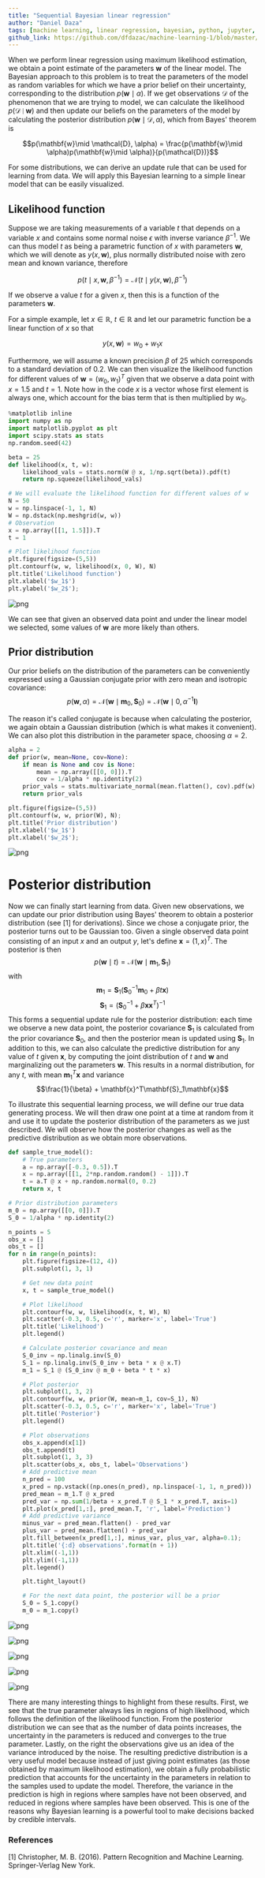 ```yaml
---
title: "Sequential Bayesian linear regression"
author: "Daniel Daza"
tags: [machine learning, linear regression, bayesian, python, jupyter, notebook]
github_link: https://github.com/dfdazac/machine-learning-1/blob/master/03-bayes_lr_ex.ipynb
---
```


When we perform linear regression using maximum likelihood estimation, we obtain a point estimate of the parameters $\mathbf{w}$ of the linear model. The Bayesian approach to this problem is to treat the parameters of the model as random variables for which we have a prior belief on their uncertainty, corresponding to the distribution $p(\mathbf{w}\mid \alpha)$. If we get observations $\mathcal{D}$ of the phenomenon that we are trying to model, we can calculate the likelihood $p(\mathcal{D}\mid \mathbf{w})$ and then update our beliefs on the parameters of the model by calculating the posterior distribution $p(\mathbf{w}\mid \mathcal{D}, \alpha)$, which from Bayes' theorem is

$$p(\mathbf{w}\mid \mathcal{D}, \alpha) = \frac{p(\mathbf{w}\mid \alpha)p(\mathbf{w}\mid \alpha)}{p(\mathcal{D})}$$

For some distributions, we can derive an update rule that can be used for learning from data. We will apply this Bayesian learning to a simple linear model that can be easily visualized.

## Likelihood function
Suppose we are taking measurements of a variable $t$ that depends on a variable $x$ and contains some normal noise $\epsilon$ with inverse variance $\beta^{-1}$. We can thus model $t$ as being a parametric function of $x$ with parameters $\mathbf{w}$, which we will denote as $y(x,\mathbf{w})$, plus normally distributed noise with zero mean and known variance, therefore

$$p(t\mid x,\mathbf{w},\beta^{-1}) = \mathcal{N}(t\mid y(x,\mathbf{w}),\beta^{-1})$$

If we observe a value $t$ for a given $x$, then this is a function of the parameters $\mathbf{w}$.

For a simple example, let $x\in\mathbb{R}$, $t\in\mathbb{R}$ and let our parametric function be a linear function of $x$ so that

$$y(x,\mathbf{w}) = w_0 + w_1 x$$

Furthermore, we will assume a known precision $\beta$ of 25 which corresponds to a standard deviation of 0.2. We can then visualize the likelihood function for different values of $\mathbf{w} = (w_0, w_1)^T$  given that we observe a data point with $x=1.5$ and $t=1$. Note how in the code $x$ is a vector whose first element is always one, which account for the bias term that is then multiplied by $w_0$.


```python
%matplotlib inline
import numpy as np
import matplotlib.pyplot as plt
import scipy.stats as stats
np.random.seed(42)

beta = 25
def likelihood(x, t, w):
    likelihood_vals = stats.norm(W @ x, 1/np.sqrt(beta)).pdf(t)
    return np.squeeze(likelihood_vals)

# We will evaluate the likelihood function for different values of w
N = 50
w = np.linspace(-1, 1, N)
W = np.dstack(np.meshgrid(w, w))
# Observation
x = np.array([[1, 1.5]]).T
t = 1

# Plot likelihood function
plt.figure(figsize=(5,5))
plt.contourf(w, w, likelihood(x, 0, W), N)
plt.title('Likelihood function')
plt.xlabel('$w_1$')
plt.ylabel('$w_2$');
```


![png](/assets/img/03-bayes_lr_ex_files/03-bayes_lr_ex_1_0.png)


We can see that given an observed data point and under the linear model we selected, some values of $\mathbf{w}$ are more likely than others.

## Prior distribution

Our prior beliefs on the distribution of the parameters can be conveniently expressed using a Gaussian conjugate prior with zero mean and isotropic covariance:
$$p(\mathbf{w},\alpha)=\mathcal{N}(\mathbf{w}\mid \mathbf{m}_0, \mathbf{S}_0)=\mathcal{N}(\mathbf{w}\mid 0, \alpha^{-1}\mathbf{I})$$

The reason it's called conjugate is because when calculating the posterior, we again obtain a Gaussian distribution (which is what makes it convenient). We can also plot this distribution in the parameter space, choosing $\alpha=2$.


```python
alpha = 2
def prior(w, mean=None, cov=None):
    if mean is None and cov is None:
        mean = np.array([[0, 0]]).T
        cov = 1/alpha * np.identity(2)
    prior_vals = stats.multivariate_normal(mean.flatten(), cov).pdf(w)
    return prior_vals

plt.figure(figsize=(5,5))
plt.contourf(w, w, prior(W), N);
plt.title('Prior distribution')
plt.xlabel('$w_1$')
plt.xlabel('$w_2$');
```


![png](/assets/img/03-bayes_lr_ex_files/03-bayes_lr_ex_3_0.png)


# Posterior distribution

Now we can finally start learning from data. Given new observations, we can update our prior distribution using Bayes' theorem to obtain a posterior distribution (see [1] for derivations). Since we chose a conjugate prior, the posterior turns out to be Gaussian too. Given a single observed data point consisting of an input $x$ and an output $y$, let's define $\mathbf{x}=(1, x)^T$. The posterior is then
$$p(\mathbf{w}\mid t) = \mathcal{N}(\mathbf{w}\mid \mathbf{m}_1,\mathbf{S}_1)$$
with
$$\mathbf{m}_1 = \mathbf{S}_1 (\mathbf{S}_0^{-1} \mathbf{m}_0 + \beta t \mathbf{x})$$
$$\mathbf{S}_1 = \left(\mathbf{S}_0^{-1} + \beta\mathbf{x}\mathbf{x}^T\right)^{-1}$$
This forms a sequential update rule for the posterior distribution: each time we observe a new data point, the posterior covariance $\mathbf{S}_1$ is calculated from the prior covariance $\mathbf{S}_0$, and then the posterior mean is updated using $\mathbf{S}_1$.
In addition to this, we can also calculate the predictive distribution for any value of $t$ given $\mathbf{x}$, by computing the joint distribution of $t$ and $\mathbf{w}$ and marginalizing out the parameters $\mathbf{w}$. This results in a normal distribution, for any $t$, with mean $\mathbf{m}_1^T \mathbf{x}$ and variance
$$\frac{1}{\beta} + \mathbf{x}^T\mathbf{S}_1\mathbf{x}$$

To illustrate this sequential learning process, we will define our true data generating process. We will then draw one point at a time at random from it and use it to update the posterior distribution of the parameters as we just described. We will observe how the posterior changes as well as the predictive distribution as we obtain more observations.


```python
def sample_true_model():
    # True parameters
    a = np.array([-0.3, 0.5]).T
    x = np.array([[1, 2*np.random.random() - 1]]).T
    t = a.T @ x + np.random.normal(0, 0.2)
    return x, t

# Prior distribution parameters
m_0 = np.array([[0, 0]]).T
S_0 = 1/alpha * np.identity(2)

n_points = 5
obs_x = []
obs_t = []
for n in range(n_points):
    plt.figure(figsize=(12, 4))
    plt.subplot(1, 3, 1)

    # Get new data point
    x, t = sample_true_model()

    # Plot likelihood
    plt.contourf(w, w, likelihood(x, t, W), N)
    plt.scatter(-0.3, 0.5, c='r', marker='x', label='True')
    plt.title('Likelihood')
    plt.legend()

    # Calculate posterior covariance and mean
    S_0_inv = np.linalg.inv(S_0)
    S_1 = np.linalg.inv(S_0_inv + beta * x @ x.T)    
    m_1 = S_1 @ (S_0_inv @ m_0 + beta * t * x)

    # Plot posterior
    plt.subplot(1, 3, 2)
    plt.contourf(w, w, prior(W, mean=m_1, cov=S_1), N)
    plt.scatter(-0.3, 0.5, c='r', marker='x', label='True')
    plt.title('Posterior')
    plt.legend()

    # Plot observations
    obs_x.append(x[1])
    obs_t.append(t)
    plt.subplot(1, 3, 3)    
    plt.scatter(obs_x, obs_t, label='Observations')
    # Add predictive mean
    n_pred = 100
    x_pred = np.vstack((np.ones(n_pred), np.linspace(-1, 1, n_pred)))
    pred_mean = m_1.T @ x_pred
    pred_var = np.sum(1/beta + x_pred.T @ S_1 * x_pred.T, axis=1)
    plt.plot(x_pred[1,:], pred_mean.T, 'r', label='Prediction')
    # Add predictive variance
    minus_var = pred_mean.flatten() - pred_var
    plus_var = pred_mean.flatten() + pred_var
    plt.fill_between(x_pred[1,:], minus_var, plus_var, alpha=0.1);
    plt.title('{:d} observations'.format(n + 1))
    plt.xlim((-1,1))
    plt.ylim((-1,1))
    plt.legend()

    plt.tight_layout()

    # For the next data point, the posterior will be a prior
    S_0 = S_1.copy()
    m_0 = m_1.copy()    
```


![png](/assets/img/03-bayes_lr_ex_files/03-bayes_lr_ex_5_0.png)



![png](/assets/img/03-bayes_lr_ex_files/03-bayes_lr_ex_5_1.png)



![png](/assets/img/03-bayes_lr_ex_files/03-bayes_lr_ex_5_2.png)



![png](/assets/img/03-bayes_lr_ex_files/03-bayes_lr_ex_5_3.png)



![png](/assets/img/03-bayes_lr_ex_files/03-bayes_lr_ex_5_4.png)


There are many interesting things to highlight from these results. First, we see that the true parameter always lies in regions of high likelihood, which follows the definition of the likelihood function. From the posterior distribution we can see that as the number of data points increases, the uncertainty in the parameters is reduced and converges to the true parameter. Lastly, on the right the observations give us an idea of the variance introduced by the noise. The resulting predictive distribution is a very useful model because instead of just giving point estimates (as those obtained by maximum likelihood estimation), we obtain a fully probabilistic prediction that accounts for the uncertainty in the parameters in relation to the samples used to update the model. Therefore, the variance in the prediction is high in regions where samples have not been observed, and reduced in regions where samples have been observed. This is one of the reasons why Bayesian learning is a powerful tool to make decisions backed by credible intervals.

### References
[1] Christopher, M. B. (2016). Pattern Recognition and Machine Learning. Springer-Verlag New York.

